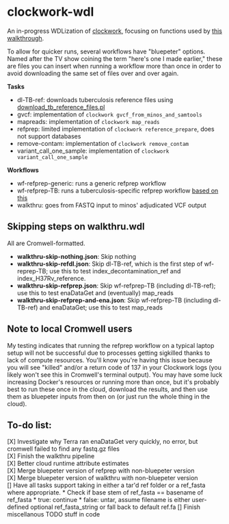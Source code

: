 # clockwork-wdl
 An in-progress WDLization of [clockwork](https://github.com/iqbal-lab-org/clockwork), focusing on functions used by [this walkthrough](https://github.com/iqbal-lab-org/clockwork/wiki/Walkthrough-scripts-only).

 To allow for quicker runs, several workflows have "bluepeter" options. Named after the TV show coining the term "here's one I made earlier," these are files you can insert when running a workflow more than once in order to avoid downloading the same set of files over and over again.

 **Tasks**
 * dl-TB-ref: downloads tuberculosis reference files using [download_tb_reference_files.pl](https://github.com/iqbal-lab-org/clockwork/blob/master/scripts/download_tb_reference_files.pl)
 * gvcf: implementation of `clockwork gvcf_from_minos_and_samtools`
 * mapreads: implementation of `clockwork map_reads`
 * refprep: limited implementation of `clockwork reference_prepare`, does not support databases
 * remove-contam: implementation of `clockwork remove_contam`
 * variant_call_one_sample: implementation of `clockwork variant_call_one_sample`

 **Workflows**
 * wf-refprep-generic: runs a generic refprep workflow
 * wf-refprep-TB: runs a tuberculosis-specific refprep workflow [based on this](https://github.com/iqbal-lab-org/clockwork/wiki/Walkthrough-scripts-only#get-and-index-reference-genomes)
 * walkthru: goes from FASTQ input to minos' adjudicated VCF output

## Skipping steps on walkthru.wdl
All are Cromwell-formatted.
* **walkthru-skip-nothing.json**: Skip nothing
* **walkthru-skip-refdl.json**: Skip dl-TB-ref, which is the first step of wf-reprep-TB; use this to test index_decontamination_ref and index_H37Rv_reference.
* **walkthru-skip-refprep.json**: Skip wf-refprep-TB (including dl-TB-ref); use this to test enaDataGet and (eventually) map_reads
* **walkthru-skip-refprep-and-ena.json**: Skip wf-refprep-TB (including dl-TB-ref) and enaDataGet; use this to test map_reads

## Note to local Cromwell users
 My testing indicates that running the refprep workflow on a typical laptop setup will not be successful due to processes getting sigkilled thanks to lack of compute resources. You'll know you're having this issue because you will see "killed" and/or a return code of 137 in your Clockwork logs (you likely won't see this in Cromwell's terminal output). You may have some luck increasing Docker's resources or running more than once, but it's probably best to run these once in the cloud, download the results, and then use them as bluepeter inputs from then on (or just run the whole thing in the cloud).

## To-do list:
[X] Investigate why Terra ran enaDataGet very quickly, no error, but cromwell failed to find any fastq.gz files  
[X] Finish the walkthru pipeline  
[X] Better cloud runtime attribute estimates  
[X] Merge bluepeter version of refprep with non-bluepeter version  
[X] Merge bluepeter version of walkthru with non-bluepeter version  
[] Have all tasks support taking in either a tar'd ref folder or a ref_fasta where appropriate.
    * Check if base stem of ref_fasta == basename of ref_fasta
        * true: continue
        * false: untar, assume filename is either user-defined optional ref_fasta_string or fall back to default ref.fa
[] Finish miscellanous TODO stuff in code  
